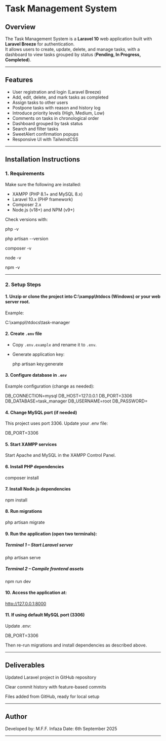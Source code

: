 # Task Management System  

## Overview  
The Task Management System is a **Laravel 10** web application built with **Laravel Breeze** for authentication.  
It allows users to create, update, delete, and manage tasks, with a dashboard to view tasks grouped by status (**Pending, In Progress, Completed**).  

---

## Features  
- User registration and login (Laravel Breeze)  
- Add, edit, delete, and mark tasks as completed  
- Assign tasks to other users  
- Postpone tasks with reason and history log  
- Introduce priority levels (High, Medium, Low)  
- Comments on tasks in chronological order  
- Dashboard grouped by task status  
- Search and filter tasks  
- SweetAlert confirmation popups  
- Responsive UI with TailwindCSS  

---

## Installation Instructions  

### 1. Requirements  
Make sure the following are installed:  
- XAMPP (PHP 8.1+ and MySQL 8.x)  
- Laravel 10.x (PHP framework)  
- Composer 2.x  
- Node.js (v18+) and NPM (v9+)  

Check versions with:  

php -v

php artisan --version

composer -v

node -v

npm -v


---

### 2. Setup Steps

#### 1. Unzip or clone the project into C:\xampp\htdocs (Windows) or your web server root.
Example:

C:\xampp\htdocs\task-manager

#### 2. Create `.env` file
- Copy `.env.example` and rename it to `.env`.  
- Generate application key:  

  php artisan key:generate


#### 3. Configure database in `.env` 
Example configuration (change as needed):  

DB_CONNECTION=mysql
DB_HOST=127.0.0.1
DB_PORT=3306
DB_DATABASE=task_manager
DB_USERNAME=root
DB_PASSWORD=

#### 4. Change MySQL port (if needed)
This project uses port 3306. Update your .env file:

DB_PORT=3306


#### 5. Start XAMPP services

Start Apache and MySQL in the XAMPP Control Panel.



#### 6. Install PHP dependencies

composer install


#### 7. Install Node.js dependencies

npm install


#### 8. Run migrations

php artisan migrate


#### 9. Run the application (open two terminals):

##### Terminal 1 – Start Laravel server

php artisan serve

##### Terminal 2 – Compile frontend assets

npm run dev



#### 10. Access the application at:
http://127.0.0.1:8000


#### 11. If using default MySQL port (3306)
Update .env:

DB_PORT=3306

Then re-run migrations and install dependencies as described above.

---

## Deliverables

Updated Laravel project in GitHub repository

Clear commit history with feature-based commits

Files added from GitHub, ready for local setup


---

## Author

Developed by: M.F.F. Infaza
Date: 6th September 2025

---

